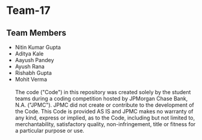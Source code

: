 # Team-17
## Team Members
* Nitin Kumar Gupta
* Aditya Kale
* Aayush Pandey
* Ayush Rana
* Rishabh Gupta
* Mohit Verma <br /> <br /> The code ("Code") in this repository was created solely by the student teams during a coding competition hosted by JPMorgan Chase Bank, N.A. ("JPMC"). JPMC did not create or contribute to the development of the Code. This Code is provided AS IS and JPMC makes no warranty of any kind, express or implied, as to the Code, including but not limited to, merchantability, satisfactory quality, non-infringement, title or fitness for a particular purpose or use.